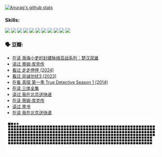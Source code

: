 
[![Anurag's github stats](https://github-readme-stats.vercel.app/api?username=w940853815)](https://github.com/anuraghazra/github-readme-stats)

### Skills:

<code><img height="32" src="https://cdn.jsdelivr.net/npm/simple-icons@v5/icons/python.svg"></code>
<code><img height="32" src="https://cdn.jsdelivr.net/npm/simple-icons@v5/icons/javascript.svg"></code>
<code><img height="32" src="https://cdn.jsdelivr.net/npm/simple-icons@v5/icons/django.svg"></code>
<code><img height="32" src="https://cdn.jsdelivr.net/npm/simple-icons@v5/icons/flask.svg"></code>
<code><img height="32" src="https://cdn.jsdelivr.net/npm/simple-icons@v5/icons/vuetify.svg"></code>
<code><img height="32" src="https://cdn.jsdelivr.net/npm/simple-icons@v5/icons/git.svg"></code>
<code><img height="32" src="https://cdn.jsdelivr.net/npm/simple-icons@v5/icons/docker.svg"></code>
<code><img height="32" src="https://cdn.jsdelivr.net/npm/simple-icons@v5/icons/postgresql.svg"></code>
<code><img height="32" src="https://cdn.jsdelivr.net/npm/simple-icons@v5/icons/elasticsearch.svg"></code>
<code><img height="32" src="https://cdn.jsdelivr.net/npm/simple-icons@v5/icons/macos.svg"></code>
<code><img height="32" src="https://cdn.jsdelivr.net/npm/simple-icons@v5/icons/linux.svg"></code>

### 🗣 豆瓣:

<!-- DOUBAN-ACTIVITIES:START -->
- [在读 渤海小吏的封建脉络百战系列：楚汉双雄](https://www.douban.com/people/136069238/status/4700950146/?_i=24775500)
- [读过 蒂姆·库克传](https://www.douban.com/people/136069238/status/4700949869/?_i=24775500)
- [看过 走走停停‎ (2024)](https://www.douban.com/people/136069238/status/4684430230/?_i=24775500)
- [看过 非诚勿扰3‎ (2023)](https://www.douban.com/people/136069238/status/4676324100/?_i=24775500)
- [在看 真探 第一季 True Detective Season 1‎ (2014)](https://www.douban.com/people/136069238/status/4673382852/?_i=24775500)
- [在读 三体全集](https://www.douban.com/people/136069238/status/4672842521/?_i=24775500)
- [读过 我在北京送快递](https://www.douban.com/people/136069238/status/4672842036/?_i=24775500)
- [在读 蒂姆·库克传](https://www.douban.com/people/136069238/status/4663517053/?_i=24775500)
- [读过 黑书](https://www.douban.com/people/136069238/status/4663516022/?_i=24775500)
- [在读 我在北京送快递](https://www.douban.com/people/136069238/status/4658098365/?_i=24775500)
<!-- DOUBAN-ACTIVITIES:END -->


![Snake animation](https://raw.githubusercontent.com/w940853815/w940853815/output/github-contribution-grid-snake.svg)

<!--
**w940853815/w940853815** is a ✨ _special_ ✨ repository because its `README.md` (this file) appears on your GitHub profile.

Here are some ideas to get you started:

- 🔭 I’m currently working on ...
- 🌱 I’m currently learning ...
- 👯 I’m looking to collaborate on ...
- 🤔 I’m looking for help with ...
- 💬 Ask me about ...
- 📫 How to reach me: ...
- 😄 Pronouns: ...
- ⚡ Fun fact: ...
-->
